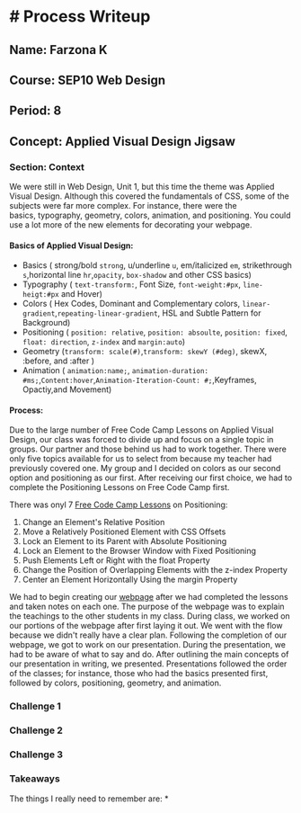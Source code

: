 # # Process Writeup

## Name: Farzona K
## Course: SEP10 Web Design
## Period: 8
## Concept: Applied Visual Design Jigsaw

### Section: Context 
We were still in Web Design, Unit 1, but this time the theme was Applied Visual Design. Although this covered the fundamentals of CSS, some of the subjects were far more complex. For instance, there were the basics, typography, geometry, colors, animation, and positioning. You could use a lot more of the new elements for decorating your webpage.

#### Basics of Applied Visual Design: 
* Basics ( strong/bold `strong`, u/underline `u`, em/italicized `em`, strikethrough `s`,horizontal line `hr`,`opacity`, `box-shadow` and other CSS basics)
* Typography ( `text-transform:`, Font Size, `font-weight:#px`, `line-heigt:#px` and Hover) 
* Colors ( Hex Codes, Dominant and Complementary colors, `linear-gradient`,`repeating-linear-gradient`, HSL and Subtle Pattern for Background)
* Positioning ( `position: relative`, `position: absoulte`, `position: fixed`, `float: direction`, `z-index` and `margin:auto`)
* Geometry (`transform: scale(#)`,`transform: skewY (#deg)`, skewX, :before, and :after )
* Animation ( `animation:name;`, `animation-duration: #ms;`,`Content:hover`,`Animation-Iteration-Count: #;`,Keyframes, Opactiy,and Movement)
 

#### Process: 
Due to the large number of Free Code Camp Lessons on Applied Visual Design, our class was forced to divide up and focus on a single topic in groups. Our partner and those behind us had to work together. There were only five topics available for us to select from because my teacher had previously covered one. My group and I decided on colors as our second option and positioning as our first. After receiving our first choice, we had to complete the Positioning Lessons on Free Code Camp first. 

There was onyl 7 [Free Code Camp Lessons](https://freecodecamp.org/](https://www.freecodecamp.org/learn/responsive-web-design/applied-visual-design/change-an-elements-relative-position)) on Positioning: 
1. Change an Element's Relative Position
2.  Move a Relatively Positioned Element with CSS Offsets
3. Lock an Element to its Parent with Absolute Positioning
4. Lock an Element to the Browser Window with Fixed Positioning
5. Push Elements Left or Right with the float Property
6. Change the Position of Overlapping Elements with the z-index Property
7. Center an Element Horizontally Using the margin Property

We had to begin creating our [webpage](https://app.pickcode.io/share/cm3ndop7x9svk9fpuzivm2qnp) after we had completed the lessons and taken notes on each one. The purpose of the webpage was to explain the teachings to the other students in my class. During class, we worked on our portions of the webpage after first laying it out. We went with the flow because we didn't really have a clear plan. Following the completion of our webpage, we got to work on our presentation. During the presentation, we had to be aware of what to say and do. After outlining the main concepts of our presentation in writing, we presented. Presentations followed the order of the classes; for instance, those who had the basics presented first, followed by colors, positioning, geometry, and animation. 

### Challenge 1

### Challenge 2


### Challenge 3

### Takeaways
The things I really need to remember are:
* 
